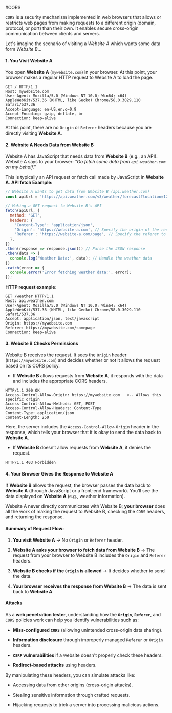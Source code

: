 #CORS 

`CORS` is a security mechanism implemented in web browsers that allows or restricts web pages from making requests to a different origin (domain, protocol, or port) than their own. It enables secure cross-origin communication between clients and servers.

Let's imagine the scenario of visiting a *Website A* which wants some data form *Website B*...

#### **1. You Visit Website A**

You open **Website A** (`mywebsite.com`) in your browser. At this point, your browser makes a regular HTTP request to Website A to load the page.
```http
GET / HTTP/1.1
Host: mywebsite.com
User-Agent: Mozilla/5.0 (Windows NT 10.0; Win64; x64) AppleWebKit/537.36 (KHTML, like Gecko) Chrome/58.0.3029.110 Safari/537.36
Accept-Language: en-US,en;q=0.9
Accept-Encoding: gzip, deflate, br
Connection: keep-alive
```
At this point, there are no `Origin` or `Referer` headers because you are directly visiting **Website A**.

#### **2. Website A Needs Data from Website B**
Website A has JavaScript that needs data from **Website B** (e.g., an API). Website A says to your browser: _"Go fetch some data from `api.weather.com` on my behalf."_

This is typically an API request or fetch call made by JavaScript in **Website A**.
**API fetch Example:**
```js
// Website A wants to get data from Website B (api.weather.com)
const apiUrl = 'https://api.weather.com/v3/weather/forecast?location=12345';

// Making a GET request to Website B's API
fetch(apiUrl, {
  method: 'GET',
  headers: {
    'Content-Type': 'application/json',
    'Origin': 'https://website-a.com', // Specify the origin of the request
    'Referer': 'https://website-a.com/page', // Specify the referer to show where the request is coming from
  },
})
.then(response => response.json()) // Parse the JSON response
.then(data => {
  console.log('Weather Data:', data); // Handle the weather data
})
.catch(error => {
  console.error('Error fetching weather data:', error);
});
```

**HTTP request example:**
```http
GET /weather HTTP/1.1
Host: api.weather.com
User-Agent: Mozilla/5.0 (Windows NT 10.0; Win64; x64) AppleWebKit/537.36 (KHTML, like Gecko) Chrome/58.0.3029.110 Safari/537.36
Accept: application/json, text/javascript
Origin: https://mywebsite.com
Referer: https://mywebsite.com/somepage
Connection: keep-alive
```

#### **3. Website B Checks Permissions**

Website B receives the request. It sees the `Origin` header (`https://mywebsite.com`) and decides whether or not it allows the request based on its CORS policy.

- If **Website B** allows requests from **Website A**, it responds with the data and includes the appropriate CORS headers.
```http
HTTP/1.1 200 OK
Access-Control-Allow-Origin: https://mywebsite.com   <-- Allows this specific origin
Access-Control-Allow-Methods: GET, POST
Access-Control-Allow-Headers: Content-Type
Content-Type: application/json
Content-Length: 250
```
Here, the server includes the `Access-Control-Allow-Origin` header in the response, which tells your browser that it is okay to send the data back to **Website A**.

- If **Website B** doesn’t allow requests from **Website A**, it denies the request.
```http
HTTP/1.1 403 Forbidden
```

#### **4. Your Browser Gives the Response to Website A**

If **Website B** allows the request, the browser passes the data back to **Website A** (through JavaScript or a front-end framework). You’ll see the data displayed on **Website A** (e.g., weather information).

Website A never directly communicates with Website B; **your browser** does all the work of making the request to Website B, checking the `CORS` headers, and returning the response.

#### **Summary of Request Flow:**

1. **You visit Website A** → No `Origin` or `Referer` header.

2. **Website A asks your browser to fetch data from Website B** → The request from your browser to Website B includes the `Origin` and `Referer` headers.

3. **Website B checks if the `Origin` is allowed** → It decides whether to send the data.

4. **Your browser receives the response from Website B** → The data is sent back to **Website A**.


#### Attacks

As a **web penetration tester**, understanding how the **`Origin`**, **`Referer`**, and `CORS` policies work can help you identify vulnerabilities such as:

- **Miss-configured `CORS`** (allowing unintended cross-origin data sharing).

- **Information disclosure** through improperly managed `Referer` or `Origin` headers.

- **`CSRF` vulnerabilities** if a website doesn't properly check these headers.

- **Redirect-based attacks** using headers.

By manipulating these headers, you can simulate attacks like:

- Accessing data from other origins (cross-origin attacks).

- Stealing sensitive information through crafted requests.

- Hijacking requests to trick a server into processing malicious actions.